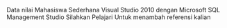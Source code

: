 Data nilai Mahasiswa Sederhana Visual Studio 2010 dengan Microsoft SQL Management Studio
Silahkan Pelajari Untuk menambah referensi kalian
